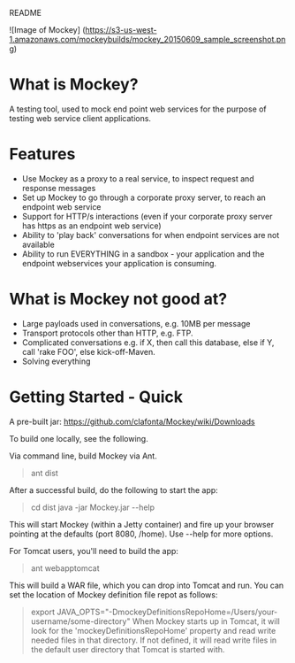 README

![Image of Mockey]
(https://s3-us-west-1.amazonaws.com/mockeybuilds/mockey_20150609_sample_screenshot.png)

What is Mockey?
===================

A testing tool, used to mock end point web services for the purpose of testing web service client applications. 

Features
====================

 * Use Mockey as a proxy to a real service, to inspect request and response messages
 * Set up Mockey to go through a corporate proxy server, to reach an endpoint web service
 * Support for HTTP/s interactions (even if your corporate proxy server has https as an endpoint web service)
 * Ability to 'play back' conversations for when endpoint services are not available
 * Ability to run EVERYTHING in a sandbox - your application and the endpoint webservices your application is consuming. 

What is Mockey not good at?
====================

 * Large payloads used in conversations, e.g. 10MB per message
 * Transport protocols other than HTTP, e.g. FTP. 
 * Complicated conversations e.g. if X, then call this database, else if Y, call 'rake FOO', else kick-off-Maven. 
 * Solving everything

Getting Started - Quick
====================
A pre-built jar: <https://github.com/clafonta/Mockey/wiki/Downloads>

To build one locally, see the following. 

Via command line, build Mockey via Ant. 
 > ant dist 


After a successful build, do the following to start the app:
> cd dist 
> java -jar Mockey.jar --help

This will start Mockey (within a Jetty container) and fire up your browser pointing at the defaults (port 8080, /home). Use --help for more options. 

For Tomcat users, you'll need to build the app:
> ant webapptomcat

This will build a WAR file, which you can drop into Tomcat and run. You can set the location of Mockey definition file repot as follows: 
> export JAVA_OPTS="-DmockeyDefinitionsRepoHome=/Users/your-username/some-directory"
When Mockey starts up in Tomcat, it will look for the 'mockeyDefinitionsRepoHome' property and read write needed files in that directory. If not defined, it will read write files in the default user directory that Tomcat is started with.

